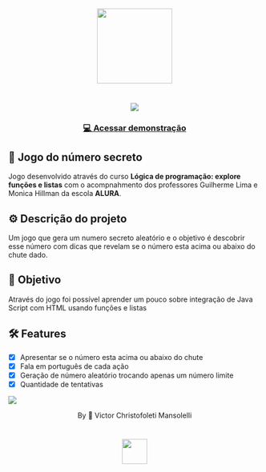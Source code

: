 <div align="center">
<h1>
    <img src="https://github.com/VMansolelli/Projeto-Alugames-Alura/assets/138635441/b5fff654-c5a3-406e-908b-fbe963644f3e" width="150px">
</h1>

<h1>
    <img src="https://media.giphy.com/media/v1.Y2lkPTc5MGI3NjExcGZrbXB0MzltdjBsd2IzNnJsb24xYmhhODNpa3dnOHFhYTBnN3ZlOSZlcD12MV9pbnRlcm5hbF9naWZfYnlfaWQmY3Q9Zw/XhPxiSabEtOxZOfJXW/giphy.gif">
</h1>

<h3>
    <a href="https://jogo-numero-secreto-alura-beige.vercel.app/">💻 Acessar demonstração</a>
<h3 >

</div>

## 🚀  Jogo do número secreto
Jogo desenvolvido através do curso **Lógica de programação: explore funções e listas** com o acompnahmento dos professores Guilherme Lima e Monica Hillman da escola **ALURA**.

## ⚙️ Descrição do projeto
Um jogo que gera um numero secreto aleatório e o objetivo é descobrir esse número com dicas que revelam se o número esta acima ou abaixo do chute dado.

## 🎯 Objetivo 
Através do jogo foi possível aprender um pouco sobre integração de Java Script com HTML usando funções e listas

## 🛠 Features
- [x] Apresentar se o número esta acima ou abaixo do chute
- [x] Fala em português de cada ação
- [x] Geração de número aleatório trocando apenas um número limite
- [x] Quantidade de tentativas

![](https://raw.githubusercontent.com/andreasbm/readme/master/assets/lines/rainbow.png)

<div align="center">By 🍃 Victor Christofoleti Mansolelli
<h1>
    <img src="https://github.com/VMansolelli/Projeto-Alugames-Alura/assets/138635441/b5fff654-c5a3-406e-908b-fbe963644f3e" width="50px">
</h1>
</div>
